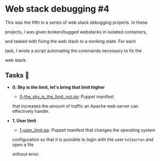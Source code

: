 # Web stack debugging #4



This was the fifth in a series of web stack debugging projects. In these

projects, I was given broken/bugged webstacks in isolated containers,

and tasked with fixing the web stack to a working state. For each

task, I wrote a script automating the commands necessary to fix the

web stack.



## Tasks :page_with_curl:



* **0. Sky is the limit, let's bring that limit higher**

  * [0-the_sky_is_the_limit_not.pp](./0-the_sky_is_the_limit_not.pp): Puppet manifest

  that increases the amount of traffic an Apache web server can effectively handle.



* **1. User limit**

  * [1-user_limit.pp](./1-user_limit.pp): Puppet manifest that changes the operating system

  configuration so that it is possible to login with the user `holberton` and open a file

  without error.
